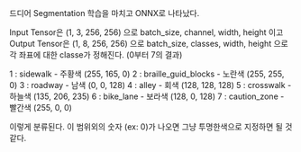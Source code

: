 드디어 Segmentation 학습을 마치고 ONNX로 나타났다.

Input Tensor은 (1, 3, 256, 256) 으로 batch_size, channel, width, height 이고
Output Tensor은 (1, 8, 256, 256) 으로 batch_size, classes, width, height 으로
각 좌표에 대한 classe가 정해진다. (0부터 7의 결과)

1 : sidewalk - 주황색 (255, 165, 0)
2 : braille_guid_blocks - 노란색 (255, 255, 0)
3 : roadway - 남색 (0, 0, 128)
4 : alley - 회색 (128, 128, 128)
5 : crosswalk - 하늘색 (135, 206, 235)
6 : bike_lane - 보라색 (128, 0, 128)
7 : caution_zone - 빨간색 (255, 0, 0)

이렇게 분류된다. 이 범위외의 숫자 (ex: 0)가 나오면 그냥 투명한색으로 지정하면 될 것 같다.